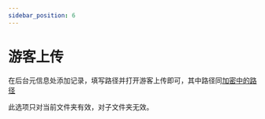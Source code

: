 ```yaml
---
sidebar_position: 6
---
```


# 游客上传

在后台元信息处添加记录，填写路径并打开游客上传即可，其中路径同[加密中的路径](./encrypt)

此选项只对当前文件夹有效，对子文件夹无效。